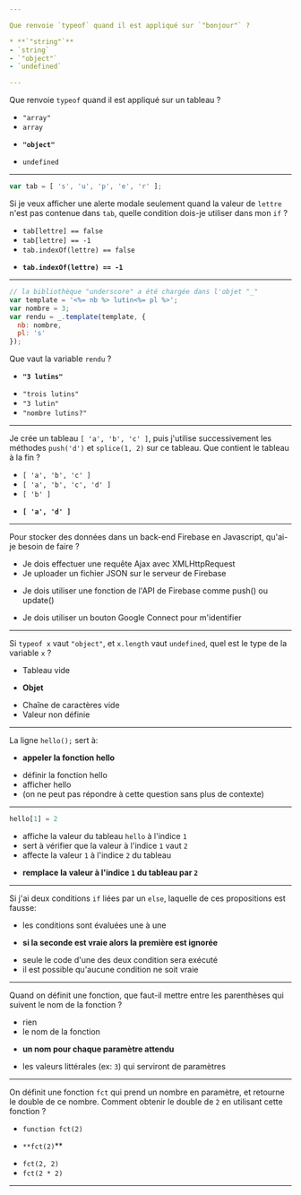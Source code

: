 ```yaml
---

Que renvoie `typeof` quand il est appliqué sur `"bonjour"` ?

* **`"string"`**
- `string`
- `"object"`
- `undefined`

---
```


Que renvoie `typeof` quand il est appliqué sur un tableau ?

- `"array"`
- `array`
* **`"object"`**
- `undefined`

---

```js
var tab = [ 's', 'u', 'p', 'e', 'r' ];
```

Si je veux afficher une alerte modale seulement quand la valeur de `lettre` n'est pas contenue dans `tab`, quelle condition dois-je utiliser dans mon `if` ?

- `tab[lettre] == false`
- `tab[lettre] == -1`
- `tab.indexOf(lettre) == false`
* **`tab.indexOf(lettre) == -1`**

---

```js
// la bibliothèque "underscore" a été chargée dans l'objet "_"
var template = '<%= nb %> lutin<%= pl %>';
var nombre = 3;
var rendu = _.template(template, {
  nb: nombre,
  pl: 's'
});
```

Que vaut la variable `rendu` ?

* **`"3 lutins"`**
- `"trois lutins"`
- `"3 lutin"`
- `"nombre lutins?"`

---

Je crée un tableau `[ 'a', 'b', 'c' ]`, puis j'utilise successivement les méthodes `push('d')` et `splice(1, 2)` sur ce tableau. Que contient le tableau à la fin ?

- `[ 'a', 'b', 'c' ]`
- `[ 'a', 'b', 'c', 'd' ]`
- `[ 'b' ]`
* **`[ 'a', 'd' ]`**

---

Pour stocker des données dans un back-end Firebase en Javascript, qu'ai-je besoin de faire ?

- Je dois effectuer une requête Ajax avec XMLHttpRequest
- Je uploader un fichier JSON sur le serveur de Firebase
* Je dois utiliser une fonction de l'API de Firebase comme push() ou update()
- Je dois utiliser un bouton Google Connect pour m'identifier

---

Si `typeof x` vaut `"object"`, et `x.length` vaut `undefined`, quel est le type de la variable `x` ?

- Tableau vide
* **Objet**
- Chaîne de caractères vide
- Valeur non définie

---

La ligne `hello();` sert à:

* **appeler la fonction hello**
- définir la fonction hello
- afficher hello
- (on ne peut pas répondre à cette question sans plus de contexte)

---

```js
hello[1] = 2
```

- affiche la valeur du tableau `hello` à l'indice `1`
- sert à vérifier que la valeur à l'indice `1` vaut `2`
- affecte la valeur `1` à l'indice `2` du tableau
* **remplace la valeur à l'indice `1` du tableau par `2`**

---

Si j'ai deux conditions `if` liées par un `else`, laquelle de ces propositions est fausse:

- les conditions sont évaluées une à une
* **si la seconde est vraie alors la première est ignorée**
- seule le code d'une des deux condition sera exécuté
- il est possible qu'aucune condition ne soit vraie

---

Quand on définit une fonction, que faut-il mettre entre les parenthèses qui suivent le nom de la fonction ?

- rien
- le nom de la fonction
* **un nom pour chaque paramètre attendu**
- les valeurs littérales (ex: `3`) qui serviront de paramètres

---

On définit une fonction `fct` qui prend un nombre en paramètre, et retourne le double de ce nombre. Comment obtenir le double de `2` en utilisant cette fonction ?

- `function fct(2)`
* `**fct(2)`**
- `fct(2, 2)`
- `fct(2 * 2)`

---
